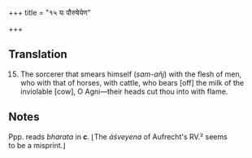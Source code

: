 +++
title = "१५ यः पौरुषेयेण"

+++
## Translation
15. The sorcerer that smears himself (*sam-añj*) with the flesh of men,  
who with that of horses, with cattle, who bears \[off\] the milk of the  
inviolable \[cow\], O Agni—their heads cut thou into with flame.

## Notes
Ppp. reads *bharata* in **c**. ⌊The *áśveyena* of Aufrecht's RV.² seems  
to be a misprint.⌋
